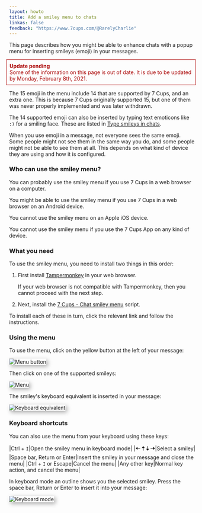 ```yaml
---
layout: howto
title: Add a smiley menu to chats
linkas: false
feedback: "https://www.7cups.com/@RarelyCharlie"
---
```

<style>img {box-shadow: 4px 4px 12px #aaa;}</style>
This page describes how you might be able to enhance chats with a popup menu for inserting smileys (emoji) in your messages.

<div style="border: 1px solid #a00; padding: 1ex; margin: 0 0 1em -1ex; color: #a00;"><b>Update pending</b><br>Some of the information on this page is out of date. It is due to be updated by Monday, February 8th, 2021.</div>

The 15 emoji in the menu include 14 that are supported by 7 Cups, and an extra one. This is because 7 Cups originally supported 15, but one of them was never properly implemented and was later withdrawn.

The 14 supported emoji can also be inserted by typing text emoticons like `:)` for a smiling face. These are listed in [Type smileys in chats](https://rarelycharlie.github.io/howto/smileys).

When you use emoji in a message, not everyone sees the same emoji. Some people might not see them in the same way you do, and some people might not be able to see them at all. This depends on what kind of device they are using and how it is configured.

### Who can use the smiley menu?
You can probably use the smiley menu if you use 7 Cups in a web browser on a computer.

You might be able to use the smiley menu if you use 7 Cups in a web browser on an Android device.

You cannot use the smiley menu on an Apple iOS device.

You cannot use the smiley menu if you use the 7 Cups App on any kind of device.

### What you need
To use the smiley menu, you need to install two things in this order: 

1. First install [Tampermonkey](http://tampermonkey.net/) in your web browser.

   If your web browser is not compatible with Tampermonkey, then you cannot proceed with the next step.

2. Next, install the [7 Cups - Chat smiley menu](https://greasyfork.org/en/scripts/396512-7-cups-chat-smiley-menu) script.

To install each of these in turn, click the relevant link and follow the instructions.

### Using the menu

To use the menu, click on the yellow button at the left of your message:

![Menu button](..\assets\smile0.png)

Then click on one of the supported smileys:

![Menu](..\assets\smile1.png)

The smiley's keyboard equivalent is inserted in your message:

![Keyboard equivalent](..\assets\smile2.png)

### Keyboard shortcuts

You can also use the menu from your keyboard using these keys:

|Ctrl + `I`|Open the smiley menu in keyboard mode|
|<span style="font-size: 108%; font-weight: bold;">🠠 🠡 🠣 🠢</span>|Select a smiley|
|Space bar, Return or Enter|Insert the smiley in your message and close the menu|
|Ctrl + `I` or Escape|Cancel the menu|
|Any other key|Normal key action, and cancel the menu|

In keyboard mode an outline shows you the selected smiley. Press the space bar, Return or Enter to insert it into your message:

![Keyboard mode](..\assets\smile3.png)

